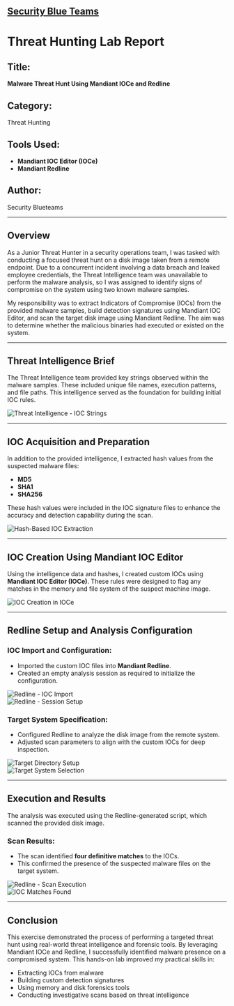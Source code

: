 ## [Security Blue Teams](https://elearning.securityblue.team/home/courses/free-courses/introduction-to-threat-hunting#content#course-capstone#course-capstone#course-capstone-introduction)

# Threat Hunting Lab Report

## Title:  
**Malware Threat Hunt Using Mandiant IOCe and Redline**

## Category:  
Threat Hunting

## Tools Used:  
- **Mandiant IOC Editor (IOCe)**  
- **Mandiant Redline**

## Author:  
Security Blueteams

---

## Overview

As a Junior Threat Hunter in a security operations team, I was tasked with conducting a focused threat hunt on a disk image taken from a remote endpoint. Due to a concurrent incident involving a data breach and leaked employee credentials, the Threat Intelligence team was unavailable to perform the malware analysis, so I was assigned to identify signs of compromise on the system using two known malware samples.

My responsibility was to extract Indicators of Compromise (IOCs) from the provided malware samples, build detection signatures using Mandiant IOC Editor, and scan the target disk image using Mandiant Redline. The aim was to determine whether the malicious binaries had executed or existed on the system.

---

## Threat Intelligence Brief

The Threat Intelligence team provided key strings observed within the malware samples. These included unique file names, execution patterns, and file paths. This intelligence served as the foundation for building initial IOC rules.

![Threat Intelligence - IOC Strings](lab_Snapshots/1.png)

---

## IOC Acquisition and Preparation

In addition to the provided intelligence, I extracted hash values from the suspected malware files:

- **MD5**
- **SHA1**
- **SHA256**

These hash values were included in the IOC signature files to enhance the accuracy and detection capability during the scan.

![Hash-Based IOC Extraction](lab_Snapshots/2.png)

---

## IOC Creation Using Mandiant IOC Editor

Using the intelligence data and hashes, I created custom IOCs using **Mandiant IOC Editor (IOCe)**. These rules were designed to flag any matches in the memory and file system of the suspect machine image.

![IOC Creation in IOCe](lab_Snapshots/second_IOC.png)

---

## Redline Setup and Analysis Configuration

### IOC Import and Configuration:
- Imported the custom IOC files into **Mandiant Redline**.
- Created an empty analysis session as required to initialize the configuration.

![Redline - IOC Import](lab_Snapshots/config_1.png)  
![Redline - Session Setup](lab_Snapshots/config_3.png)

### Target System Specification:
- Configured Redline to analyze the disk image from the remote system.
- Adjusted scan parameters to align with the custom IOCs for deep inspection.

![Target Directory Setup](lab_Snapshots/Target_dir_and_parameters.png)  
![Target System Selection](lab_Snapshots/Target_system.png)

---

## Execution and Results

The analysis was executed using the Redline-generated script, which scanned the provided disk image.

### Scan Results:
- The scan identified **four definitive matches** to the IOCs.
- This confirmed the presence of the suspected malware files on the target system.

![Redline - Scan Execution](lab_Snapshots/run_analysis.png)  
![IOC Matches Found](lab_Snapshots/5.png)

---

## Conclusion

This exercise demonstrated the process of performing a targeted threat hunt using real-world threat intelligence and forensic tools. By leveraging Mandiant IOCe and Redline, I successfully identified malware presence on a compromised system. This hands-on lab improved my practical skills in:

- Extracting IOCs from malware
- Building custom detection signatures
- Using memory and disk forensics tools
- Conducting investigative scans based on threat intelligence



